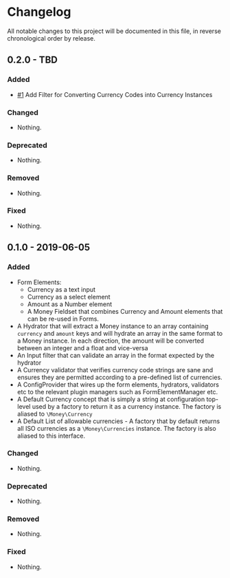 # Changelog

All notable changes to this project will be documented in this file, in reverse chronological order by release.

## 0.2.0 - TBD

### Added

- [#1](https://github.com/gsteel/ace-money-bridge/pull/1) Add Filter for Converting Currency Codes into Currency Instances

### Changed

- Nothing.

### Deprecated

- Nothing.

### Removed

- Nothing.

### Fixed

- Nothing.

## 0.1.0 - 2019-06-05

### Added

- Form Elements:
  - Currency as a text input
  - Currency as a select element
  - Amount as a Number element
  - A Money Fieldset that combines Currency and Amount elements that can be re-used in Forms.
- A Hydrator that will extract a Money instance to an array containing `currency` and `amount` keys and will hydrate
 an array in the same format to a Money instance. In each direction, the amount will be converted between an integer
 and a float and vice-versa
- An Input filter that can validate an array in the format expected by the hydrator
- A Currency validator that verifies currency code strings are sane and ensures they are permitted according to a
 pre-defined list of currencies.
- A ConfigProvider that wires up the form elements, hydrators, validators etc to the relevant plugin managers such as
 FormElementManager etc.
- A Default Currency concept that is simply a string at configuration top-level used by a factory to return it as a
 currency instance. The factory is aliased to `\Money\Currency`
- A Default List of allowable currencies - A factory that by default returns all ISO currencies as a `\Money\Currencies`
 instance. The factory is also aliased to this interface.

### Changed

- Nothing.

### Deprecated

- Nothing.

### Removed

- Nothing.

### Fixed

- Nothing.
